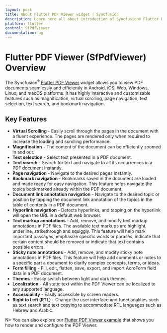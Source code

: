 ```yaml
---
layout: post
title: About Flutter PDF Viewer widget | Syncfusion
description: Learn here all about introduction of Syncfusion® Flutter PDF Viewer (SfPdfViewer) widget, its features, and more.
platform: flutter
control: SfPdfViewer
documentation: ug
---
```


# Flutter PDF Viewer (SfPdfViewer) Overview

The Syncfusion<sup>&reg;</sup> [Flutter PDF Viewer](https://www.syncfusion.com/flutter-widgets/flutter-pdf-viewer) widget allows you to view PDF documents seamlessly and efficiently in Android, iOS, Web, Windows, Linux, and macOS platforms. It has highly interactive and customizable features such as magnification, virtual scrolling, page navigation, text selection, text search, and bookmark navigation.

## Key Features

* **Virtual Scrolling** - Easily scroll through the pages in the document with a fluent experience. The pages are rendered only when required to increase the loading and scrolling performance.
* **Magnification** - The content of the document can be efficiently zoomed in and out.
* **Text selection** - Select text presented in a PDF document.
* **Text search** - Search for text and navigate to all its occurrences in a PDF document instantly.
* **Page navigation** - Navigate to the desired pages instantly.
* **Bookmark navigation** - Bookmarks saved in the document are loaded and made ready for easy navigation. This feature helps navigate the topics bookmarked already within the PDF document.
* **Document link annotation navigation** - Navigate to the desired topic or position by tapping the document link annotation of the topics in the table of contents in a PDF document.
* **Hyperlink navigation** - Detects hyperlinks, and tapping on the hyperlink will open the URL in a default web browser.
* **Text markup annotations** - Add, remove, and modify text markup annotations in PDF files. The available text markups are highlight, underline, strikethrough and squiggly. This feature will help mark important passages, emphasize specific words or phrases, indicate that certain content should be removed or indicate that text contains possible errors.
* **Sticky note annotations** - Add, remove, and modify sticky note annotations in PDF files. This feature will help add comments or notes to a specific part a document to clarify complex concepts, terms, or ideas.
* **Form filling** - Fill, edit, flatten, save, export, and import AcroForm field data in a PDF document.
* **Themes** - Easily switch between light and dark themes.
* **Localization** - All static text within the PDF Viewer can be localized to any supported language.
* **Accessibility** - Easily accessible by screen readers.
* **Right to Left (RTL)** - Change the user interface and functionalities such as text search and text copying to accommodate RTL languages such as Hebrew and Arabic.

N> You can also explore our [Flutter PDF Viewer example](https://flutter.syncfusion.com/#/pdf-viewer/getting-started) that shows you how to render and configure the PDF Viewer.
